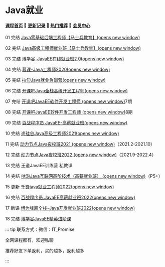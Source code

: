 # Java就业

#### [**课程首页**](https://www.itpromise.cloud/) 💖 [**更新记录**](https://www.itpromise.cloud/list/gxjl.html) 💖 [**热门推荐**](https://www.itpromise.cloud/list/rmtj.html) 💖 [**会员中心**](https://www.itpromise.cloud/list/vip.html)

01 完结 [Java零基础后端工程师【马士兵教育】(opens new window)](https://ke.qq.com/course/423902)

02 完结 [Java高级工程师就业班【马士兵教育】(opens new window)](https://ke.qq.com/course/2438176)

03 完结 [博学谷-JavaEE在线就业班2.0(opens new window)](https://www.boxuegu.com/class/outline-1112.html)

04 完结 [慕课-Java工程师2020(opens new window)](https://class.imooc.com/sale/java2020)

05 完结 [拉勾Java就业急训营(opens new window)](https://kaiwu.lagou.com/java_basic.html)

06 完结 [开课吧Java全栈高级开发工程师(opens new window)](https://www.kaikeba.com/course/vip/222)

07 完结 [开课吧JavaEE软件开发工程师 (opens new window)](https://mkt.kaikeba.com/vipcourse/workjava)7期

08 完结 [开课吧JavaEE软件开发工程师 (opens new window)](https://mkt.kaikeba.com/vipcourse/workjava)8期

09 完结 [百战程序员 JavaEE-高薪就业班(opens new window)](http://www.itbaizhan.cn/course/java)

10 完结 [尚硅谷Java高级工程师2021(opens new window)](http://www.atguigu.com/kecheng.shtml)

11 完结 [动力节点Java夜校班2021 (opens new window)](http://www.bjpowernode.com/javayexiao.html)（2021.2-2021.10）

12 完结 [动力节点Java夜校班2022 (opens new window)](http://www.bjpowernode.com/javayexiao.html)（2021.9-2022.4）

13 完结 王道JavaEE训练营 私教课

14 完结 [咕泡Java互联网高阶技术（高薪就业班） (opens new window)](https://ke.gupaoedu.cn/course/vip/292)（P5+）

15 更新 [千锋java就业工程师2022(opens new window)](http://www.mobiletrain.org/java)

16 完结 [百战程序员 JavaEE高薪就业班2022(opens new window)](http://www.itbaizhan.cn/course/java)

17 新课 [博为峰超全栈-Java开发就业班2022(opens new window)](https://www.atstudy.com/course/1011004)

18 完结 [博学谷JavaEE精英进阶课](https://www.boxuegu.com/course/outline-3768.html)



::: tip
联系方式：微信：IT_Promise

全网课程都有，欢迎私聊

推荐好友下单返利，买的越多，返利越多

:::